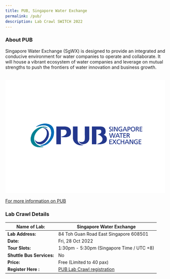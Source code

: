 ```yaml
---
title: PUB, Singapore Water Exchange
permalink: /pub/
description: Lab Crawl SWITCH 2022
---
```

### **About PUB** 

Singapore Water Exchange (SgWX) is designed to provide an integrated and conducive environment for water companies to operate and collaborate. It will house a vibrant ecosystem of water companies and leverage on mutual strengths to push the frontiers of water innovation and business growth.

 
![PUB Lab Crawl SWITCH 2022](/images/singapore-water-exchange-logo%20-%20Xin%20Wei%20Wong.jpg)

[For more information on PUB](https://www.pub.gov.sg/sgwx/about)

### **Lab Crawl Details**

| **Name of Lab:** | Singapore Water Exchange |
| -------- | -------- |
| **Lab Address:** | 84 Toh Guan Road East Singapore 608501 |
|**Date:** | Fri, 28 Oct 2022 |
|**Tour Slots:** | 1:30pm - 5:30pm (Singapore Time / UTC +8) |
|**Shuttle Bus Services:** | No |
|**Price:** | Free (Limited to 40 pax) |
|**Register Here :** | [PUB Lab Crawl registration](https://docs.google.com/forms/d/1aPLXwRi-nQo8aCqVajid5kaTwWqWkkc_-BF-jAznM34/edit) |